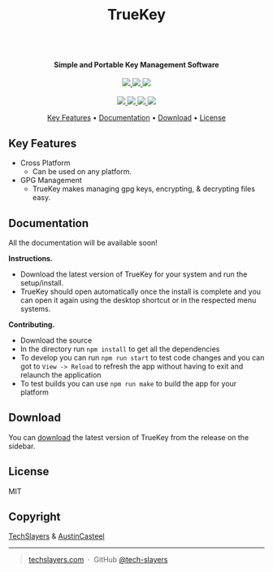 <h1 align="center">
  <br>
  <h1 align="center">TrueKey</h1>
  <br>
  <br>
</h1>

<h4 align="center">Simple and Portable Key Management Software</h4>

<p align="center">
	<a href="">
    	<img src="https://img.shields.io/badge/electron-v12.0-blue.svg">
    </a>
    <a href=" https://snyk.io/test/github/tech-slayers/TrueKey/">
      <img src=" https://snyk.io/test/github/tech-slayers/TrueKey/badge.svg"/>
    </a>
    <a href="https://github.com/tech-slayers/TrueKey/issues">
    	<img src="https://img.shields.io/github/issues/tech-slayers/TrueKey.svg">
    </a>
    </br>
    </br>
    <a href="https://github.com/tech-slayers/TrueKey/">
    	<img src="https://github.com/Tech-Slayers/TrueKey/actions/workflows/build.yml/badge.svg">
    </a>
    <a href="https://github.com/tech-slayers/TrueKey/">
    	<img src="https://github.com/Tech-Slayers/TrueKey/actions/workflows/release.yml/badge.svg">
    </a>
    <a href="">
    	<img src="https://img.shields.io/badge/contributions-welcome-orange.svg">
    </a>
    <a href="https://opensource.org/licenses/MIT">
    	<img src="https://img.shields.io/badge/license-MIT-blue.svg">
    </a>
</p>

<p align="center">
  <a href="#key-features">Key Features</a> •
  <a href="#documentation">Documentation</a> •
  <a href="#download">Download</a> •
  <a href="#license">License</a>
</p>

## Key Features

* Cross Platform
  * Can be used on any platform.
* GPG Management
  * TrueKey makes managing gpg keys, encrypting, & decrypting files easy.

## Documentation

All the documentation will be available soon!

**Instructions.**

* Download the latest version of TrueKey for your system and run the setup/install.
* TrueKey should open automatically once the install is complete and you can open it again using the desktop shortcut or in the respected menu systems.

**Contributing.**

* Download the source
* In the directory run `npm install` to get all the dependencies
* To develop you can run `npm run start` to test code changes and you can got to `View -> Reload` to refresh the app without having to exit and relaunch the application
* To test builds you can use `npm run make` to build the app for your platform

## Download

You can [download](https://github.com/Tech-Slayers/TrueKey/releases) the latest version of TrueKey from the release on the sidebar.

## License

MIT

## Copyright

[TechSlayers](https://github.com/tech-slayers) & [AustinCasteel](https://github.com/austincasteel)

---

> [techslayers.com](https://techslayers.com) &nbsp;&middot;&nbsp;
> GitHub [@tech-slayers](https://github.com/tech-slayers)
